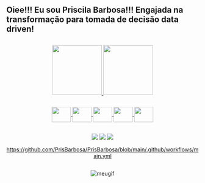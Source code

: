 ## Oiee!!! Eu sou Priscila Barbosa!!! Engajada na transformação para tomada de decisão data driven!

##

<div align="center">
  <a href="https://github.com/PrisBarbosa">
  <img height="130em" src="https://github-readme-stats.vercel.app/api?username=PrisBarbosa&show_icons=true&theme=dracula&include_all_commits=true&count_private=true"/>
  <img height="130em" src="https://github-readme-stats.vercel.app/api/top-langs/?username=PrisBarbosa&layout=compact&langs_count=7&theme=dracula"/>
    
##
    
<img align="center" height="40" width="50" src="https://cdn.jsdelivr.net/gh/devicons/devicon/icons/canva/canva-original.svg" />
<img align="center" height="40" width="50" src="https://cdn.jsdelivr.net/gh/devicons/devicon/icons/mysql/mysql-original.svg" />   
<img align="center" height="40" width="50" src="https://cdn.jsdelivr.net/gh/devicons/devicon/icons/postgresql/postgresql-original.svg" />  
<img align="center" height="40" width="50" src="https://e7.pngegg.com/pngimages/327/384/png-clipart-power-bi-business-intelligence-microsoft-azure-microsoft-dynamics-cloud-computing-cloud-computing-angle-text.png" />
<img align="center" height="40" width="50" src="https://encrypted-tbn0.gstatic.com/images?q=tbn:ANd9GcSU3s8bkQPMndvSl3XQzI9fNdaRAZv-kdznc19IP-VCvb-Nnkh_1MfgTwHkIgBD37ktTOk&usqp=CAU" /> 
      
##

 <div> 
  <a href = "mailto:priscila.kort@gmail.com"><img src="https://img.shields.io/badge/-Gmail-%23333?style=for-the-badge&logo=gmail&logoColor=white" target="_blank"></a>
  <a href="https://www.linkedin.com/in/prisbarbosa" target="_blank"><img src="https://img.shields.io/badge/-LinkedIn-%230077B5?style=for-the-badge&logo=linkedin&logoColor=white" target="_blank"></a> 
  <a href="https://instagram.com/comcienciadedados" target="_blank"><img src="https://img.shields.io/badge/-Instagram-%23E4405F?style=for-the-badge&logo=instagram&logoColor=white" target="_blank"></a>
  
https://github.com/PrisBarbosa/PrisBarbosa/blob/main/.github/workflows/main.yml
  </div> 
       
##
    
![meugif](https://user-images.githubusercontent.com/95291494/144163060-491a33bd-a356-4781-847a-1dbc218bd858.gif)
